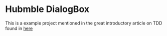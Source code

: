 # Hubmble DialogBox #

This is a example project mentioned in the great introductory article on TDD found in [here](http://www.google.co.kr/url?sa=t&rct=j&q=&esrc=s&source=web&cd=1&ved=0CCYQFjAA&url=http%3A%2F%2Fwww.objectmentor.com%2Fresources%2Farticles%2FTheHumbleDialogBox.pdf&ei=rshmT-y5K6-8iAeauIjJBQ&usg=AFQjCNFjVEoFlkEV7QZm8tbSxkWts4yEUA)

